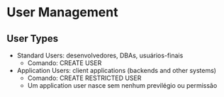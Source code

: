 #   User Management

##  User Types

- Standard Users: desenvolvedores, DBAs, usuários-finais
  - Comando: CREATE USER
- Application Users: client applications (backends and other systems)
  - Comando: CREATE RESTRICTED USER
  - Um application user nasce sem nenhum previlégio ou permissão